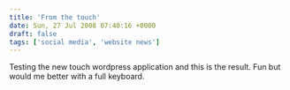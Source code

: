```yaml
---
title: 'From the touch'
date: Sun, 27 Jul 2008 07:40:16 +0000
draft: false
tags: ['social media', 'website news']
---
```


Testing the new touch wordpress application and this is the result. Fun but would me better with a full keyboard.